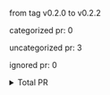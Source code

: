 from tag v0.2.0 to v0.2.2



categorized pr: 0

uncategorized pr: 3

ignored pr: 0

<details>
<summary>Total PR</summary>

https://github.com/spidernet-io/spiderpool/compare/v0.2.0...v0.2.2
</details>
